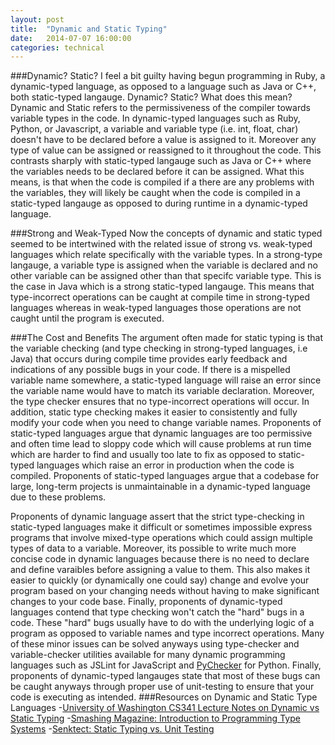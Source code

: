 ```yaml
---
layout: post
title:  "Dynamic and Static Typing"
date:   2014-07-07 16:00:00
categories: technical
---
```

###Dynamic? Static?
I feel a bit guilty having begun programming in Ruby, a dynamic-typed language, as opposed to a language such as Java or C++, both static-typed langauge. Dynamic? Static? What does this mean? Dynamic and Static refers to the permissiveness of the compiler towards variable types in the code. In dynamic-typed languages such as Ruby, Python, or Javascript, a variable and variable type (i.e. int, float, char) doesn't have to be declared before a value is assigned to it. Moreover any type of value can be assigned or reassigned to it throughout the code.  This contrasts sharply with static-typed langauge such as Java or C++ where the variables needs to be declared before it can be assigned. What this means, is that when the code is compiled if a there are any problems with the variables, they will likely be caught when the code is compiled in a static-typed langauge as opposed to during runtime in a dynamic-typed language. 

###Strong and Weak-Typed
Now the concepts of dynamic and static typed seemed to be intertwined with the related issue of strong vs. weak-typed languages which relate specifically with the variable types. In a strong-type langauge, a variable type is assigned when the variable is declared and no other variable can be assigned other than that specifc variable type. This is the case in Java which is a strong static-typed langauge. This means that type-incorrect operations can be caught at compile time in strong-typed languages whereas in weak-typed languages those operations are not caught until the program is executed. 

###The Cost and Benefits 
The argument often made for static typing is that the variable checking (and type checking in strong-typed languages, i.e Java) that occurs during compile time provides early feedback and indications of any possible bugs in your code. If there is a mispelled variable name somewhere, a static-typed language will raise an error since the variable name would have to match its variable declaration. Moreover, the type checker ensures that no type-incorrect operations will occur. In addition, static type checking makes it easier to consistently and fully modify your code when you need to change variable names. Proponents of static-typed languages argue that dynamic languages are too permissive and often time lead to sloppy code which will cause problems at run time which are harder to find and usually too late to fix as opposed to static-typed languages which raise an error in production when the code is compiled. Proponents of static-typed languages argue that a codebase for large, long-term projects is unmaintainable in a dynamic-typed language due to these problems.

Proponents of dynamic language assert that the strict type-checking in static-typed languages make it difficult or sometimes impossible express programs that involve mixed-type operations which could assign multiple types of data to a variable. Moreover, its possible to write much more concise code in dynamic languages because there is no need to declare and define varaibles before assigning a value to them. This also makes it easier to quickly (or dynamically one could say) change and evolve your program based on your changing needs without having to make significant changes to your code base. Finally, proponents of dynamic-typed languages contend that type checking won't catch the "hard" bugs in a code. These "hard" bugs usually have to do with the underlying logic of a program as opposed to variable names and type incorrect operations. Many of these minor issues can be solved anyways using type-checker and variable-checker utilities available for many dynamic programming languages such as JSLint for JavaScript and [PyChecker](http://pychecker.sourceforge.net/) for Python. Finally, proponents of dynamic-typed langauges state that most of these bugs can be caught anyways through proper use of unit-testing to ensure that your code is executing as intended. 
###Resources on Dynamic and Static Type Languages
-[University of Washington CS341 Lecture Notes on Dynamic vs Static Typing](http://courses.cs.washington.edu/courses/cse341/04wi/lectures/13-dynamic-vs-static-types.html/)
-[Smashing Magazine: Introduction to Programming Type Systems](http://www.smashingmagazine.com/2013/04/18/introduction-to-programming-type-systems/)
-[Senktect: Static Typing vs. Unit Testing](http://www.senktec.com/2013/10/static-typing-vs-unit-testing/)